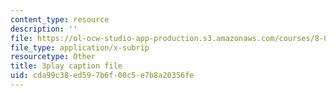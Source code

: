 ```yaml
---
content_type: resource
description: ''
file: https://ol-ocw-studio-app-production.s3.amazonaws.com/courses/8-821-string-theory-and-holographic-duality-fall-2014/cda99c38ed597b6f00c5e7b8a20356fe_0fChZwU1zEc.srt
file_type: application/x-subrip
resourcetype: Other
title: 3play caption file
uid: cda99c38-ed59-7b6f-00c5-e7b8a20356fe
---
```

